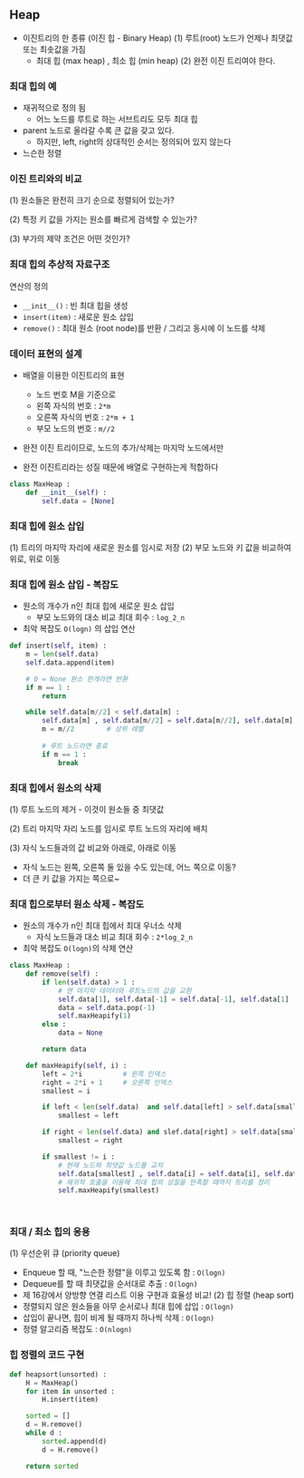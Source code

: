 ## Heap

* 이진트리의 한 종류 (이진 힙 - Binary Heap)
(1) 루트(root) 노드가 언제나 최댓값 또는 최솟값을 가짐
    * 최대 힙 (max heap) , 최소 힙 (min heap)
(2) 완전 이진 트리여야 한다.

### 최대 힙의 예

* 재귀적으로 정의 됨
    * 어느 노드를 루트로 하는 서브트리도 모두 최대 힙
* parent 노드로 올라갈 수록 큰 값을 갖고 있다.
    * 하지만, left, right의 상대적인 순서는 정의되어 있지 않는다
* 느슨한 정렬

### 이진 트리와의 비교

(1) 원소들은 완전히 크기 순으로 정렬되어 있는가?

(2) 특정 키 값을 가지는 원소를 빠르게 검색할 수 있는가?

(3) 부가의 제약 조건은 어떤 것인가?

### 최대 힙의 추상적 자료구조
연산의 정의

* `__init__()` : 빈 최대 힙을 생성
* `insert(item)` : 새로운 원소 삽입
* `remove()` : 최대 원소 (root node)를 반환 / 그리고 동시에 이 노드를 삭제

### 데이터 표현의 설계
* 배열을 이용한 이진트리의 표현
    * 노드 번호 M을 기준으로
    * 왼쪽 자식의 번호 : `2*m`
    * 오른쪽 자식의 번호 : `2*m + 1`
    * 부모 노드의 번호 : `m//2`

* 완전 이진 트리이므로, 노드의 추가/삭제는 마지막 노드에서만
* 완전 이진트리라는 성질 때문에 배열로 구현하는게 적합하다

```python
class MaxHeap :
    def __init__(self) : 
        self.data = [None]
```

### 최대 힙에 원소 삽입
(1) 트리의 마지막 자리에 새로운 원소를 임시로 저장
(2) 부모 노드와 키 값을 비교하여 위로, 위로 이동

### 최대 힙에 원소 삽입 - 복잡도
* 원소의 개수가 n인 최대 힙에 새로운 원소 삽입
    * 부모 노드와의 대소 비교 최대 회수 : `log_2_n`
* 최악 복잡도 `O(logn)` 의 삽입 연산




```python
def insert(self, item) :
    m = len(self.data)
    self.data.append(item)

    # 0 = None 원소 한개라면 반환
    if m == 1 :
        return

    while self.data[m//2] < self.data[m] :
        self.data[m] , self.data[m//2] = self.data[m//2], self.data[m] # 치환
        m = m//2        # 상위 레벨
        
        # 루트 노드라면 종료
        if m == 1 :
            break

```


### 최대 힙에서 원소의 삭제

(1) 루트 노드의 제거 - 이것이 원소들 중 최댓값

(2) 트리 마지막 자리 노드를 임시로 루트 노드의 자리에 배치

(3) 자식 노드들과의 값 비교와 아래로, 아래로 이동
* 자식 노드는 왼쪽, 오른쪽 둘 있을 수도 있는데, 어느 쪽으로 이동?
* 더 큰 키 값을 가지는 쪽으로~

### 최대 힙으로부터 원소 삭제 - 복잡도

* 원소의 개수가 n인 최대 힙에서 최대 우너소 삭제
    * 자식 노드들과 대소 비교 최대 회수 : `2*log_2_n`
* 최악 복잡도 `O(logn)`의 삭제 연산

```python
class MaxHeap :
    def remove(self) :
        if len(self.data) > 1 :
            # 맨 마지막 데이터와 루트노드의 값을 교환
            self.data[1], self.data[-1] = self.data[-1], self.data[1]
            data = self.data.pop(-1)
            self.maxHeapify(1)
        else :
            data = None

        return data

    def maxHeapify(self, i) :
        left = 2*i          # 왼쪽 인덱스
        right = 2*i + 1     # 오른쪽 인덱스
        smallest = i

        if left < len(self.data)  and self.data[left] > self.data[smallest] :
            smallest = left

        if right < len(self.data) and slef.data[right] > self.data[smallest] :
            smallest = right

        if smallest != i :
            # 현재 노드와 최댓값 노드를 교처
            self.data[smallest] , self.data[i] = self.data[i], self.data[smallest]
            # 재귀적 호출을 이용해 최대 힙의 성질을 만족할 때까지 트리를 정리
            self.maxHeapify(smallest) 

    
```


### 최대 / 최소 힙의 응용
(1) 우선순위 큐 (priority queue)
* Enqueue 할 때, "느슨한 정렬"을 이루고 있도록 함 : `O(logn)`
* Dequeue를 할 때 최댓값을 순서대로 추출 : `O(logn)`
* 제 16강에서 양방향 연결 리스트 이용 구현과 효율성 비교!
(2) 힙 정렬 (heap sort)
* 정렬되지 않은 원소들을 아무 순서로나 최대 힙에 삽입 : `O(logn)
`
* 삽입이 끝나면, 힙이 비게 될 때까지 하나씩 삭제 : `O(logn)`
* 정렬 알고리즘 복잡도 : `O(nlogn)`

### 힙 정렬의 코드 구현
```python
def heapsort(unsorted) :
    H = MaxHeap()
    for item in unsorted :
        H.insert(item)

    sorted = []
    d = H.remove()
    while d :
        sorted.append(d) 
        d = H.remove()

    return sorted
```


